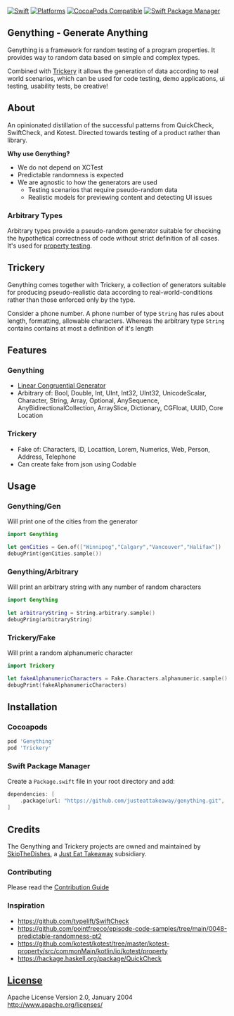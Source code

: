 [![Swift](https://img.shields.io/badge/Swift-5.0+-orange?style=flat-square)](https://img.shields.io/badge/Swift-5.3_5.4_5.5-Orange?style=flat-square)
[![Platforms](https://img.shields.io/badge/Platforms-iOS_tvOS_watchOS_macOS-yellowgreen?style=flat-square)](https://img.shields.io/badge/Platforms-macOS_iOS_tvOS_watchOS_Linux_Windows-Green?style=flat-square)
[![CocoaPods Compatible](https://img.shields.io/cocoapods/v/Genything.svg)](https://cocoapods.org/pods/Genything)
[![Swift Package Manager](https://img.shields.io/badge/Swift_Package_Manager-compatible-orange?style=flat-square)](https://img.shields.io/badge/Swift_Package_Manager-compatible-orange?style=flat-square)

## Genything - Generate Anything

Genything is a framework for random testing of a program properties. It provides way to random data based on simple and complex types.

Combined with [Trickery](#Trickery) it allows the generation of data according to real world scenarios, which can be used for code testing, demo applications, ui testing, usability tests, be creative!

## About
  
  An opinionated distillation of the successful patterns from QuickCheck, SwiftCheck, and Kotest.
  Directed towards testing of a product rather than library.
  
**Why use Genything?**
  
- We do not depend on XCTest
- Predictable randomness is expected
- We are agnostic to how the generators are used
  - Testing scenarios that require pseudo-random data
  - Realistic models for previewing content and detecting UI issues

### Arbitrary Types
  
Arbitrary types provide a pseudo-random generator suitable for checking the hypothetical correctness of code without strict definition of all cases. It's used for [property testing](https://medium.com/criteo-engineering/introduction-to-property-based-testing-f5236229d237).
  
## Trickery
  
Genything comes together with Trickery, a collection of generators suitable for producing pseudo-realistic data according to real-world-conditions rather than those enforced only by the type.

Consider a phone number. A phone number of type `String` has rules about length, formatting, allowable characters. Whereas the arbitrary type `String` contains contains at most a definition of it's length
  
## Features

### Genything

- [Linear Congruential Generator](https://en.wikipedia.org/wiki/Linear_congruential_generat)
- Arbitrary of: Bool, Double, Int, UInt, Int32, UInt32, UnicodeScalar, Character, String, Array, Optional, AnySequence, AnyBidirectionalCollection, ArraySlice, Dictionary, CGFloat, UUID, Core Location
 
### Trickery

- Fake of: Characters, ID, Locattion, Lorem, Numerics, Web, Person, Address, Telephone
- Can create fake from json using Codable

## Usage

### Genything/Gen

Will print one of the cities from the generator

```swift
import Genything

let genCities = Gen.of(["Winnipeg","Calgary","Vancouver","Halifax"])
debugPrint(genCities.sample())
```

### Genything/Arbitrary

Will print an arbitrary string with any number of random characters

```swift
import Genything
 
let arbitraryString = String.arbitrary.sample()
debugPring(arbitraryString)
```

### Trickery/Fake

Will print a random alphanumeric character

```swift
import Trickery

let fakeAlphanumericCharacters = Fake.Characters.alphanumeric.sample()
debugPrint(fakeAlphanumericCharacters)
```

## Installation

### Cocoapods

```ruby
pod 'Genything'
pod 'Trickery'
```

### Swift Package Manager

Create a `Package.swift` file in your root directory and add:

```swift
dependencies: [
    .package(url: "https://github.com/justeattakeaway/genything.git", .exact("0.0.1"))
]
```

## Credits

The Genything and Trickery projects are owned and maintained by [SkipTheDishes](https://www.skipthedishes.com/), a [Just Eat Takeaway](https://www.justeattakeaway.com/) subsidiary.

### Contributing
Please read the [Contribution Guide](./CONTRIBUTING.md)

### Inspiration
  
- https://github.com/typelift/SwiftCheck
- https://github.com/pointfreeco/episode-code-samples/tree/main/0048-predictable-randomness-pt2
- https://github.com/kotest/kotest/tree/master/kotest-property/src/commonMain/kotlin/io/kotest/property
- https://hackage.haskell.org/package/QuickCheck

## [License](./LICENSE)

Apache License Version 2.0, January 2004 http://www.apache.org/licenses/
